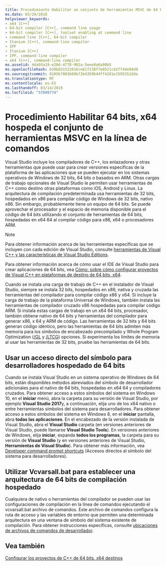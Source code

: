 ```yaml
---
title: Procedimiento Habilitar un conjunto de herramientas MSVC de 64 bits en la línea de comandos
ms.date: 03/29/2018
helpviewer_keywords:
- x64 [C++]
- 64-bit compiler [C++], command line usage
- 64-bit compiler [C++], toolset enabling at command line
- command line [C++], 64-bit compiler
- Itanium [C++], command-line compiler
- IPF
- Itanium [C++]
- IPF, command-line compiler
- x64 [C++], command-line compiler
ms.assetid: 4da93a19-e20d-4778-902a-5eee9a6a90b5
ms.openlocfilehash: b30b831522016ce61f138f7e0521c42ff44e04d9
ms.sourcegitcommit: 8105b7003b89b73b4359644ff4281e1595352dda
ms.translationtype: MT
ms.contentlocale: es-ES
ms.lasthandoff: 03/14/2019
ms.locfileid: "57809774"
---
```

# <a name="how-to-enable-a-64-bit-x64-hosted-msvc-toolset-on-the-command-line"></a>Procedimiento Habilitar 64 bits, x64 hospeda el conjunto de herramientas MSVC en la línea de comandos

Visual Studio incluye los compiladores de C++, los enlazadores y otras herramientas que puede usar para crear versiones específicas de la plataforma de las aplicaciones que se pueden ejecutar en los sistemas operativos de Windows de 32 bits, 64 bits o basados en ARM. Otras cargas de trabajo opcionales de Visual Studio le permiten usar herramientas de C++ como destino otras plataformas como iOS, Android y Linux. La arquitectura de compilación predeterminada usa herramientas de 32 bits, hospedados en x86 para compilar código de Windows de 32 bits, nativo x86. Sin embargo, probablemente tiene un equipo de 64 bits. Se puede aprovechar el procesador y el espacio de memoria disponible para el código de 64 bits utilizando el conjunto de herramientas de 64 bits, hospedadas en x64 64 al compilar código para x86, x64 o procesadores ARM.

> [!NOTE]
> Para obtener información acerca de las herramientas específicas que se incluyen con cada edición de Visual Studio, consulte [herramientas de Visual C++ y las características de Visual Studio Editions](../ide/visual-cpp-tools-and-features-in-visual-studio-editions.md).
>
> Para obtener información acerca de cómo usar el IDE de Visual Studio para crear aplicaciones de 64 bits, vea [Cómo: sobre cómo configurar proyectos de Visual C++ en plataformas de destino de 64 bits, x64](how-to-configure-visual-cpp-projects-to-target-64-bit-platforms.md).

Cuando se instala una carga de trabajo de C++ en el instalador de Visual Studio, siempre se instala 32 bits, hospedados en x86, nativa y cruzada las herramientas del compilador para compilar código x86 y x64. Si incluye la carga de trabajo de la plataforma Universal de Windows, también instala las herramientas de compilador cruzado x86 hospedadas para compilar código ARM. Si instala estas cargas de trabajo en un x64 64 bits, procesador, también obtiene nativo de 64 bits y herramientas del compilador para generar x86, x 64 y ARM de código. Las herramientas de 32 bits y 64 bits generan código idéntico, pero las herramientas de 64 bits admiten más memoria para los símbolos de encabezado precompilado y Whole Program Optimization ([/GL](reference/gl-whole-program-optimization.md) y [/LTCG](reference/ltcg-link-time-code-generation.md)) opciones. Si experimenta los límites de memoria al usar las herramientas de 32 bits, pruebe las herramientas de 64 bits.

## <a name="use-a-64-bit-hosted-developer-command-prompt-shortcut"></a>Usar un acceso directo del símbolo para desarrolladores hospedado de 64 bits

Cuando se instala Visual Studio en un sistema operativo de Windows de 64 bits, están disponibles métodos abreviados del símbolo de desarrollador adicionales para el nativo de 64 bits, hospedadas en x64 64 y compiladores cruzados. Para obtener acceso a estos símbolos del sistema en Windows 10, en el **iniciar** menú, abra la carpeta para su versión de Visual Studio, por ejemplo **Visual Studio 2017**y, a continuación, elija uno de los x64 nativo o entre herramientas símbolos del sistema para desarrolladores. Para obtener acceso a estos símbolos del sistema en Windows 8, en el **iniciar** pantalla, abra **todas las aplicaciones**. En el encabezado de la versión instalada de Visual Studio, abra el **Visual Studio** carpeta (en versiones anteriores de Visual Studio, puede llamarse **Visual Studio Tools**). En versiones anteriores de Windows, elija **iniciar**, expanda **todos los programas**, la carpeta para su versión de **Visual Studio** (y en versiones anteriores de Visual Studio,  **Herramientas de Visual Studio**). Para obtener más información, vea [Developer command prompt shortcuts](building-on-the-command-line.md#developer_command_prompt_shortcuts) (Accesos directos al símbolo del sistema para desarrolladores).

## <a name="use-vcvarsallbat-to-set-a-64-bit-hosted-build-architecture"></a>Utilizar Vcvarsall.bat para establecer una arquitectura de 64 bits de compilación hospedado

Cualquiera de nativo o herramientas del compilador se pueden usar las configuraciones de compilación en la línea de comandos ejecutando el vcvarsall.bat archivo de comandos. Este archivo de comandos configura la ruta de acceso y las variables de entorno que permiten una determinada arquitectura en una ventana de símbolo del sistema existente de compilación. Para obtener instrucciones específicas, consulte [ubicaciones de archivos de comandos de desarrollador](building-on-the-command-line.md#developer_command_file_locations).

## <a name="see-also"></a>Vea también

[Configurar los proyectos de C++ de 64 bits, x64 destinos](configuring-programs-for-64-bit-visual-cpp.md)<br/>
